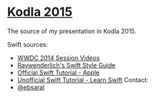 # [Kodla 2015](http://www.kodla.co)

The source of my presentation in Kodla 2015.

Swift sources:
- [WWDC 2014 Session Videos](https://developer.apple.com/videos/wwdc/2014/)
- [Raywenderlich's Swift Style Guide](https://github.com/raywenderlich/swift-style-guide)
- [Official Swift Tutorial - Apple](https://developer.apple.com/library/ios/documentation/Swift/Conceptual/Swift_Programming_Language/GuidedTour.html)
- [Unofficial Swift Tutorial - Learn Swift](http://www.learnswift.tips/)
Contact:
- [@ebsaral](http://www.twitter.com/ebsaral)
